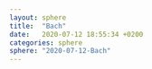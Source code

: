 ```yaml
---
layout: sphere
title:  "Bach"
date:   2020-07-12 18:55:34 +0200
categories: sphere
sphere: "2020-07-12-Bach"
---
```

